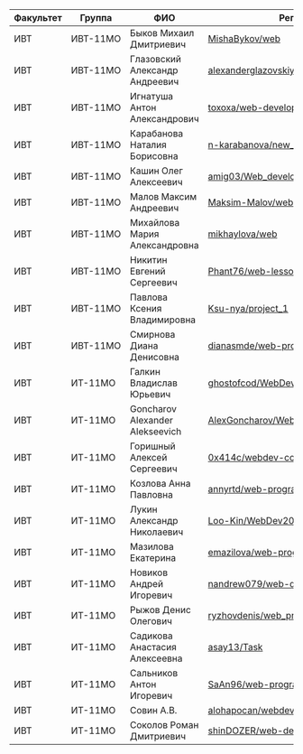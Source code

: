 Факультет | Группа   | ФИО                               | Репозиторий
----------|----------|-----------------------------------|---------------
ИВТ       | ИВТ-11МО | Быков Михаил Дмитриевич           | [MishaBykov/web](https://github.com/MishaBykov/web)
ИВТ       | ИВТ-11МО | Глазовский Александр Андреевич    | [alexanderglazovskiy/test](https://github.com/alexanderglazovskiy/test)
ИВТ       | ИВТ-11МО | Игнатуша Антон Александрович      | [toxoxa/web-development](https://github.com/toxoxa/web-development)
ИВТ       | ИВТ-11МО | Карабанова Наталия Борисовна      | [n-karabanova/new_project](https://github.com/n-karabanova/new_project)
ИВТ       | ИВТ-11МО | Кашин Олег Алексеевич             | [amig03/Web_development](https://github.com/amig03/Web_development)
ИВТ       | ИВТ-11МО | Малов Максим Андреевич            | [Maksim-Malov/web](https://github.com/Maksim-Malov/web)
ИВТ       | ИВТ-11МО | Михайлова Мария Александровна     | [mikhaylova/web](https://github.com/mikhaylova/web)
ИВТ       | ИВТ-11МО | Никитин Евгений Сергеевич         | [Phant76/web-lessons](https://github.com/Phant76/web-lessons)
ИВТ       | ИВТ-11МО | Павлова Ксения Владимировна       | [Ksu-nya/project_1](https://github.com/Ksu-nya/project_1)
ИВТ       | ИВТ-11МО | Смирнова Диана Денисовна          | [dianasmde/web-programming](https://github.com/dianasmde/web-programming)
ИВТ       | ИТ-11МО  | Галкин Владислав Юрьевич          | [ghostofcod/WebDevelopment](https://github.com/ghostofcod/WebDevelopment)
ИВТ       | ИТ-11МО  | Goncharov Alexander Alekseevich   | [AlexGoncharov/WebDevelopmentNatelaCourse](https://github.com/AlexGoncharov/WebDevelopmentNatelaCourse)
ИВТ       | ИТ-11МО  | Горишный Алексей Сергеевич        | [0x414c/webdev-course-2018](https://github.com/0x414c/webdev-course-2018)
ИВТ       | ИТ-11МО  | Козлова Анна Павловна             | [annyrtd/web-programming](https://github.com/annyrtd/web-programming)
ИВТ       | ИТ-11МО  | Лукин Александр Николаевич        | [Loo-Kin/WebDev2018](https://github.com/Loo-Kin/WebDev2018)
ИВТ       | ИТ-11МО  | Мазилова Екатерина                | [emazilova/web-programming](https://github.com/emazilova/web-programming)
ИВТ       | ИТ-11МО  | Новиков Андрей Игоревич           | [nandrew079/web-dev](https://github.com/nandrew079/web-dev)
ИВТ       | ИТ-11МО  | Рыжов Денис Олегович              | [ryzhovdenis/web_programming](https://github.com/ryzhovdenis/web_programming)
ИВТ       | ИТ-11МО  | Садикова Анастасия Алексеевна     | [asay13/Task](https://github.com/asay13/Task)
ИВТ       | ИТ-11МО  | Сальников Антон Игоревич          | [SaAn96/web-programming](https://github.com/SaAn96/web-programming)
ИВТ       | ИТ-11МО  | Совин А.В.                        | [alohapocan/webdevelopment](https://github.com/alohapocan/webdevelopment)
ИВТ       | ИТ-11МО  | Соколов Роман Дмитриевич          | [shinDOZER/web-dev](https://github.com/shinDOZER/web-dev)
